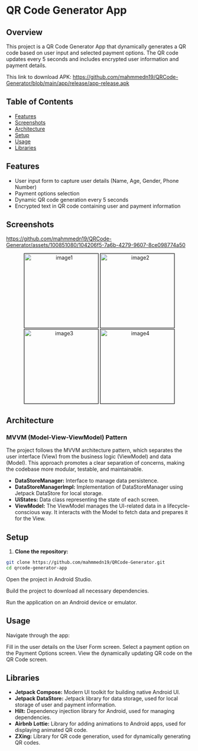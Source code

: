 # QR Code Generator App

## Overview

This project is a QR Code Generator App that dynamically generates a QR code based on user input and selected payment options. The QR code updates every 5 seconds and includes encrypted user information and payment details.

This link to download APK: https://github.com/mahmmedn19/QRCode-Generator/blob/main/app/release/app-release.apk

## Table of Contents

- [Features](#features)
- [Screenshots](#screenshots)
- [Architecture](#architecture)
- [Setup](#setup)
- [Usage](#usage)
- [Libraries](#libraries)

## Features

- User input form to capture user details (Name, Age, Gender, Phone Number)
- Payment options selection
- Dynamic QR code generation every 5 seconds
- Encrypted text in QR code containing user and payment information

## Screenshots


https://github.com/mahmmedn19/QRCode-Generator/assets/100851080/104206f5-7a6b-4279-9607-8ce098774a50

<div align="center">
  <img src="https://github.com/mahmmedn19/QRCode-Generator/assets/100851080/d4a8cec4-ff53-4a1d-8997-006b7c7d547f" alt="image1" width="200" style="border: 1px solid #000">
  <img src="https://github.com/mahmmedn19/QRCode-Generator/assets/100851080/59ec416a-60e6-46f7-aed4-57330c2939cb" alt="image2" width="200" style="border: 1px solid #000">
  <img src="https://github.com/mahmmedn19/QRCode-Generator/assets/100851080/f326d675-89ef-49c4-bb91-3ceb1c081f36" alt="image3" width="200" style="border: 1px solid #000">
  <img src="https://github.com/mahmmedn19/QRCode-Generator/assets/100851080/f230069f-2c15-4ef8-a048-e8753ce73c7a" alt="image4" width="200" style="border: 1px solid #000">
  
</div>


## Architecture

### MVVM (Model-View-ViewModel) Pattern

The project follows the MVVM architecture pattern, which separates the user interface (View) from the business logic (ViewModel) and data (Model). This approach promotes a clear separation of concerns, making the codebase more modular, testable, and maintainable.

- **DataStoreManager:** Interface to manage data persistence.
- **DataStoreManagerImpl:** Implementation of DataStoreManager using Jetpack DataStore for local storage.
- **UiStates:** Data class representing the state of each screen.
- **ViewModel:** The ViewModel manages the UI-related data in a lifecycle-conscious way. It interacts with the Model to fetch data and prepares it for the View.

## Setup

1. **Clone the repository:**

```bash
git clone https://github.com/mahmmedn19/QRCode-Generator.git
cd qrcode-generator-app 
```

Open the project in Android Studio.

Build the project to download all necessary dependencies.

Run the application on an Android device or emulator.

## Usage
Navigate through the app:

Fill in the user details on the User Form screen.
Select a payment option on the Payment Options screen.
View the dynamically updating QR code on the QR Code screen.

## Libraries
- **Jetpack Compose:** Modern UI toolkit for building native Android UI.
- **Jetpack DataStore:** Jetpack library for data storage, used for local storage of user and payment information.
- **Hilt:** Dependency injection library for Android, used for managing dependencies.
- **Airbnb Lottie:** Library for adding animations to Android apps, used for displaying animated QR code.
- **ZXing:** Library for QR code generation, used for dynamically generating QR codes.
